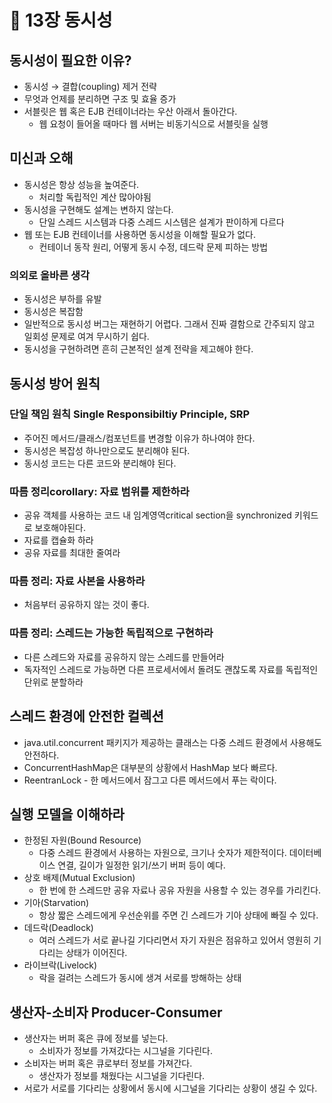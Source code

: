 # 🤭 13장 동시성

## 동시성이 필요한 이유?

- 동시성 → 결합(coupling) 제거 전략
- 무엇과 언제를 분리하면 구조 및 효율 증가
- 서블릿은 웹 혹은 EJB 컨테이너라는 우산  아래서 돌아간다.
    - 웹 요청이 들어올 때마다 웹 서버는 비동기식으로 서블릿을 실행
    

## 미신과 오해

- 동시성은 항상 성능을 높여준다.
    - 처리할 독립적인 계산 많아야됨
- 동시성을 구현해도 설계는 변하지 않는다.
    - 단일 스레드 시스템과 다중 스레드 시스템은 설계가 판이하게 다르다
- 웹 또는 EJB 컨테이너를 사용하면 동시성을 이해할 필요가 없다.
    - 컨테이너 동작 원리, 어떻게 동시 수정, 데드락 문제 피하는 방법

### 의외로 올바른 생각

- 동시성은 부하를 유발
- 동시성은 복잡함
- 일반적으로 동시성 버그는 재현하기 어렵다. 그래서 진짜 결함으로 간주되지 않고 일회성 문제로 여겨 무시하기 쉽다.
- 동시성을 구현하려면 흔히 근본적인 설계 전략을 제고해야 한다.

## 동시성 방어 원칙

### 단일 책임 원칙 Single Responsibiltiy Principle, SRP

- 주어진 메서드/클래스/컴포넌트를 변경할 이유가 하나여야 한다.
- 동시성은 복잡성 하나만으로도 분리해야 된다.
- 동시성 코드는 다른 코드와 분리해야 된다.

### 따름 정리corollary: 자료 범위를 제한하라

- 공유 객체를 사용하는 코드 내 임계영역critical section을 synchronized 키워드로 보호해야된다.
- 자료를 캡슐화 하라
- 공유 자료를 최대한 줄여라

### 따름 정리: 자료 사본을 사용하라

- 처음부터 공유하지 않는 것이 좋다.

### 따름 정리: 스레드는 가능한 독립적으로 구현하라

- 다른 스레드와 자료를 공유하지 않는 스레드를 만들어라
- 독자적인 스레드로 가능하면 다른 프로세서에서 돌려도 괜찮도록 자료를 독립적인 단위로 분할하라

## 스레드 환경에 안전한 컬렉션

- java.util.concurrent 패키지가 제공하는 클래스는 다중 스레드 환경에서 사용해도 안전하다.
- ConcurrentHashMap은 대부분의 상황에서 HashMap 보다 빠르다.
- ReentranLock - 한 메서드에서 잠그고 다른 메서드에서 푸는 락이다.

## 실행 모델을 이해하라

- 한정된 자원(Bound Resource)
    - 다중 스레드 환경에서 사용하는 자원으로, 크기나 숫자가 제한적이다. 데이터베이스 연결, 길이가 일정한 읽기/쓰기 버퍼 등이 예다.
- 상호 배제(Mutual Exclusion)
    - 한 번에 한 스레드만 공유 자료나 공유 자원을 사용할 수 있는 경우를 가리킨다.
- 기아(Starvation)
    - 항상 짧은 스레드에게 우선순위를 주면 긴 스레드가 기아 상태에 빠질 수 있다.
- 데드락(Deadlock)
    - 여러 스레드가 서로 끝나길 기다리면서 자기 자원은 점유하고 있어서 영원히 기다리는 상태가 이어진다.
- 라이브락(Livelock)
    - 락을 걸려는 스레드가 동시에 생겨 서로를 방해하는 상태

## 생산자-소비자 Producer-Consumer

- 생산자는 버퍼 혹은 큐에 정보를 넣는다.
    - 소비자가 정보를 가져갔다는 시그널을 기다린다.
- 소비자는 버퍼 혹은 큐로부터 정보를 가져간다.
    - 생산자가 정보를 채웠다는 시그널을 기다린다.
- 서로가 서로를 기다리는 상황에서 동시에 시그널을 기다리는 상황이 생길 수 있다.

